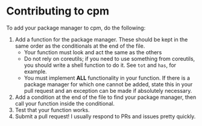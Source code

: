 # Contributing to cpm

To add your package manager to cpm, do the following:

1. Add a function for the package manager. These should be kept in the same
   order as the conditionals at the end of the file.
    - Your function must look and act the same as the others
    - Do not rely on coreutils; if you need to use something from coreutils, you
      should write a shell function to do it. See `tot` and `has`, for example.
    - You must implement **ALL** functionality in your function. If there is a
      package manager for which one cannot be added, state this in your pull
      request and an exception can be made if absolutely necessary.
2. Add a condition at the end of the file to find your package manager, then
   call your function inside the conditional.
3. Test that your function works.
4. Submit a pull request! I usually respond to PRs and issues pretty quickly.
